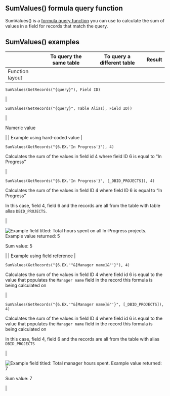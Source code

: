## SumValues() formula query function

SumValues() is a [formula query function](https://helpv2.quickbase.com/hc/en-us/articles/4570286674196) you can use to calculate the sum of values in a field for records that match the query.

## SumValues() examples

|   | To query the same table | To query a different table | Result |
| --- | --- | --- | --- |
| Function layout | 
`SumValues(GetRecords("{query}"), Field ID)`

 | 

`SumValues(GetRecords("{query}", Table Alias), Field ID))`

 | 

Numeric value

 |
| Example using hard-coded value | 

`SumValues(GetRecords("{6.EX.'In Progress'}"), 4)`

Calculates the sum of the values in field id 4 where field ID 6 is equal to “In Progress”

 | 

`SumValues(GetRecords("{6.EX.'In Progress'}", [_DBID_PROJECTS]), 4)`

Calculates the sum of the values in field ID 4 where field ID 6 is equal to “In Progress”

In this case, field 4, field 6 and the records are all from the table with table alias `DBID_PROJECTS`.

 | 

![Example field titled: Total hours spent on all In-Progress projects. Example value returned: 5](https://helpv2.quickbase.com/hc/article_attachments/17494926318228)

Sum value: 5

 |
| Example using field reference | 

`SumValues(GetRecords("{6.EX.'"&[Manager name]&"'}"), 4)`

Calculates the sum of the values in field ID 4 where field id 6 is equal to the value that populates the `Manager name` field in the record this formula is being calculated on

 | 

`SumValues(GetRecords("{6.EX.'"&[Manager name]&"'}", [_DBID_PROJECTS]), 4)`

Calculates the sum of the values in field ID 4 where field id 6 is equal to the value that populates the `Manager name` field in the record this formula is being calculated on

In this case, field 4, field 6 and the records are all from the table with alias `DBID_PROJECTS`

 | 

![Example field titled: Total manager hours spent. Example value returned: 7](https://helpv2.quickbase.com/hc/article_attachments/17494940490772)

Sum value: 7

 |